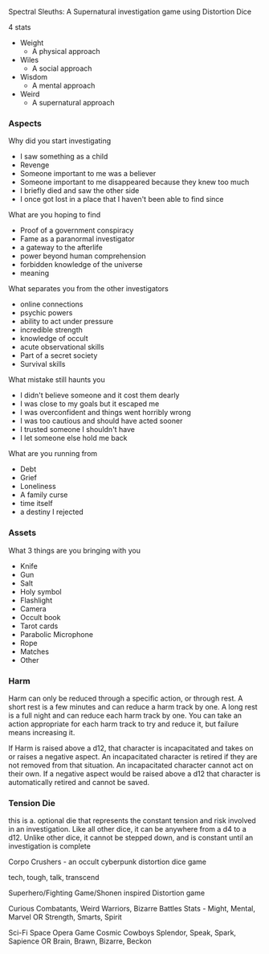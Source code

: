 Spectral Sleuths: A Supernatural investigation game using Distortion Dice

4 stats

- Weight
    - A physical approach
- Wiles
    - A social approach
- Wisdom
    - A mental approach
- Weird
    - A supernatural approach

### Aspects

Why did you start investigating

- I saw something as a child
- Revenge
- Someone important to me was a believer
- Someone important to me disappeared because they knew too much
- I briefly died and saw the other side
- I once got lost in a place that I haven't been able to find since

What are you hoping to find

- Proof of a government conspiracy
- Fame as a paranormal investigator
- a gateway to the afterlife
- power beyond human comprehension
- forbidden knowledge of the universe
- meaning

What separates you from the other investigators

- online connections
- psychic powers
- ability to act under pressure
- incredible strength
- knowledge of occult
- acute observational skills
- Part of a secret society
- Survival skills

What mistake still haunts you

- I didn't believe someone and it cost them dearly
- I was close to my goals but it escaped me
- I was overconfident and things went horribly wrong
- I was too cautious and should have acted sooner
- I trusted someone I shouldn't have
- I let someone else hold me back

What are you running from

- Debt
- Grief
- Loneliness
- A family curse
- time itself
- a destiny I rejected

### Assets

What 3 things are you bringing with you

- Knife
- Gun
- Salt
- Holy symbol
- Flashlight
- Camera
- Occult book
- Tarot cards
- Parabolic Microphone
- Rope
- Matches
- Other

### Harm

Harm can only be reduced through a specific action, or through rest. A short rest is a few minutes and can reduce a harm track by one. A long rest is a full night and can reduce each harm track by one. You can take an action appropriate for each harm track to try and reduce it, but failure means increasing it.

If Harm is raised above a d12, that character is incapacitated and takes on or raises a negative aspect. An incapacitated character is retired if they are not removed from that situation. An incapacitated character cannot act on their own. If a negative aspect would be raised above a d12 that character is automatically retired and cannot be saved.

### Tension Die

this is a. optional die that represents the constant tension and risk involved in an investigation. Like all other dice, it can be anywhere from a d4 to a d12. Unlike other dice, it cannot be stepped down, and is constant until an investigation is complete 

Corpo Crushers - an occult cyberpunk distortion dice game

tech, tough, talk, transcend

Superhero/Fighting Game/Shonen inspired Distortion game

Curious Combatants, Weird Warriors, Bizarre Battles
Stats - Might, Mental, Marvel OR Strength, Smarts, Spirit

Sci-Fi Space Opera Game
Cosmic Cowboys
Splendor, Speak, Spark, Sapience OR Brain, Brawn, Bizarre, Beckon